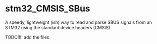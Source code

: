 # stm32_CMSIS_SBus
A speedy, lightweight (ish) way to read and parse SBUS signals from an STM32 using the standard device headers (CMSIS)

TODO!!!! add the files
